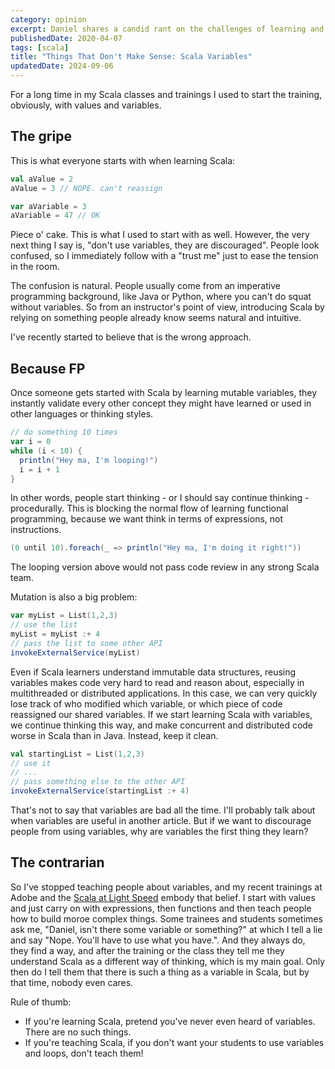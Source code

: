 ```yaml
---
category: opinion
excerpt: Daniel shares a candid rant on the challenges of learning and teaching Scala with variables
publishedDate: 2020-04-07
tags: [scala]
title: "Things That Don't Make Sense: Scala Variables"
updatedDate: 2024-09-06
---
```


For a long time in my Scala classes and trainings I used to start the training, obviously, with values and variables.

## The gripe

This is what everyone starts with when learning Scala:

```scala
val aValue = 2
aValue = 3 // NOPE. can't reassign

var aVariable = 3
aVariable = 47 // OK
```

Piece o' cake. This is what I used to start with as well. However, the very next thing I say is, "don't use variables, they are discouraged". People look confused, so I immediately follow with a "trust me" just to ease the tension in the room.

The confusion is natural. People usually come from an imperative programming background, like Java or Python, where you can't do squat without variables. So from an instructor's point of view, introducing Scala by relying on something people already know seems natural and intuitive.

I've recently started to believe that is the wrong approach.

## Because FP

Once someone gets started with Scala by learning mutable variables, they instantly validate every other concept they might have learned or used in other languages or thinking styles.

```scala
// do something 10 times
var i = 0
while (i < 10) {
  println("Hey ma, I'm looping!")
  i = i + 1
}
```

In other words, people start thinking - or I should say continue thinking - procedurally. This is blocking the normal flow of learning functional programming, because we want think in terms of expressions, not instructions.

```scala
(0 until 10).foreach(_ => println("Hey ma, I'm doing it right!"))
```

The looping version above would not pass code review in any strong Scala team.

Mutation is also a big problem:

```scala
var myList = List(1,2,3)
// use the list
myList = myList :+ 4
// pass the list to some other API
invokeExternalService(myList)
```

Even if Scala learners understand immutable data structures, reusing variables makes code very hard to read and reason about, especially in multithreaded or distributed applications. In this case, we can very quickly lose track of who modified which variable, or which piece of code reassigned our shared variables. If we start learning Scala with variables, we continue thinking this way, and make concurrent and distributed code worse in Scala than in Java. Instead, keep it clean.

```scala
val startingList = List(1,2,3)
// use it
// ...
// pass something else to the other API
invokeExternalService(startingList :+ 4)
```

That's not to say that variables are bad all the time. I'll probably talk about when variables are useful in another article. But if we want to discourage people from using variables, why are variables the first thing they learn?

## The contrarian

So I've stopped teaching people about variables, and my recent trainings at Adobe and the <a href="https://rockthejvm.com/course/scala-at-light speed">Scala at Light Speed</a> embody that belief. I start with values and just carry on with expressions, then functions and then teach people how to build moroe complex things. Some trainees and students sometimes ask me, "Daniel, isn't there some variable or something?" at which I tell a lie and say "Nope. You'll have to use what you have.". And they always do, they find a way, and after the training or the class they tell me they understand Scala as a different way of thinking, which is my main goal. Only then do I tell them that there is such a thing as a variable in Scala, but by that time, nobody even cares.

Rule of thumb:

- If you're learning Scala, pretend you've never even heard of variables. There are no such things.
- If you're teaching Scala, if you don't want your students to use variables and loops, don't teach them!
